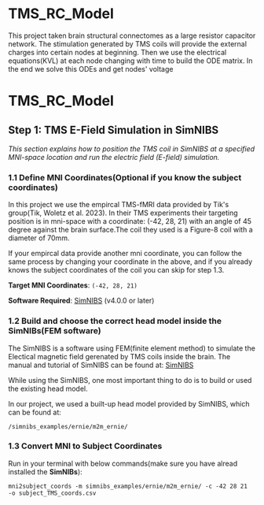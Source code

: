 # TMS_RC_Model
This project taken brain structural connectomes as a large resistor capacitor network. The stimulation generated by TMS coils will provide the external charges into certain nodes at beginning. Then we use the electrical equations(KVL) at each node changing with time to build the ODE matrix. In the end we solve this ODEs and get nodes' voltage 

# TMS_RC_Model

## Step 1: TMS E-Field Simulation in SimNIBS

*This section explains how to position the TMS coil in SimNIBS at a specified MNI-space location and run the electric field (E-field) simulation.*

### 1.1 Define MNI Coordinates(Optional if you know the subject coordinates)
In this project we use the empircal TMS-fMRI data provided by Tik's group(Tik, Woletz et al. 2023). 
In their TMS experiments their targeting position is in mni-space with a coordinate: (-42, 28, 21) with an angle of 45 degree against the brain surface.The coil they used is a Figure-8 coil with a diameter of 70mm.


If your empircal data provide another mni coordinate, you can follow the same process by changing your coordinate in the above, and if you already knows the subject coordinates of the coil you can skip for step 1.3.


**Target MNI Coordinates**: `(-42, 28, 21)`


**Software Required**: [SimNIBS](https://simnibs.github.io/simnibs/) (v4.0.0 or later)


### 1.2 Build and choose the correct head model inside the SimNIBs(FEM software)
The SimNIBS is a software using FEM(finite element method) to simulate the Electical magnetic field gerenated by TMS coils inside the brain. The manual and tutorial of SimNIBS can be found at: [SimNIBS](https://simnibs.github.io/simnibs/build/html/tutorial/tutorial.html)

While using the SimNIBS, one most important thing to do is to build or used the existing head model.

In our project, we used a built-up head model provided by SimNIBS, which can be found at:
```shell
/simnibs_examples/ernie/m2m_ernie/
```

### 1.3 Convert MNI to Subject Coordinates
Run in your terminal with below commands(make sure you have alread installed the **SimNIBs**):
```shell
mni2subject_coords -m simnibs_examples/ernie/m2m_ernie/ -c -42 28 21  -o subject_TMS_coords.csv
```
